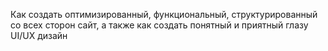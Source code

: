 Как создать оптимизированный, функциональный, структурированный со всех сторон сайт, а также как создать понятный и приятный глазу UI/UX дизайн